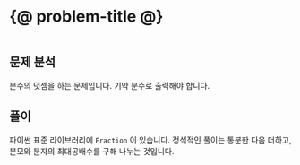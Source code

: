 # {@ problem-title @}

~~~problem-info-table
~~~

## 문제 분석

분수의 덧셈을 하는 문제입니다. 기약 분수로 출력해야 합니다.

## 풀이

파이썬 표준 라이브러리에 `Fraction` 이 있습니다.
정석적인 풀이는 통분한 다음 더하고, 분모와 분자의 최대공배수를 구해 나누는 것입니다.
